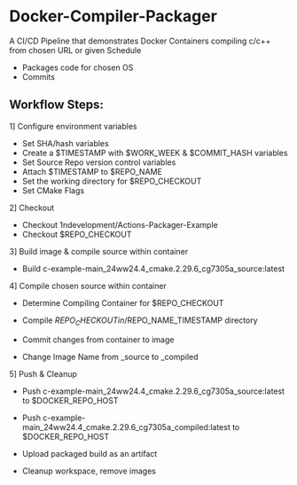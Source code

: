 # Docker-Compiler-Packager
A CI/CD Pipeline that demonstrates Docker Containers compiling c/c++ from chosen URL or given Schedule

- Packages code for chosen OS
- Commits

## Workflow Steps:
1] Configure environment variables
- Set SHA/hash variables
- Create a $TIMESTAMP with $WORK_WEEK & $COMMIT_HASH variables
- Set Source Repo version control variables
- Attach $TIMESTAMP to $REPO_NAME
- Set the working directory for $REPO_CHECKOUT
- Set CMake Flags

2] Checkout
- Checkout 1ndevelopment/Actions-Packager-Example
- Checkout $REPO_CHECKOUT

3] Build image &amp; compile source within container
- Build c-example-main_24ww24.4_cmake.2.29.6_cg7305a_source:latest

4] Compile chosen source within container
- Determine Compiling Container for $REPO_CHECKOUT
- Compile $REPO_CHECKOUT in /$REPO_NAME_TIMESTAMP directory

- Commit changes from container to image
- Change Image Name from _source to _compiled

5] Push &amp; Cleanup
- Push c-example-main_24ww24.4_cmake.2.29.6_cg7305a_source:latest to $DOCKER_REPO_HOST

- Push c-example-main_24ww24.4_cmake.2.29.6_cg7305a_compiled:latest to $DOCKER_REPO_HOST
- Upload packaged build as an artifact

- Cleanup workspace, remove images
